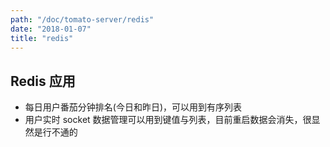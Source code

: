 ```yaml
---
path: "/doc/tomato-server/redis"
date: "2018-01-07"
title: "redis"
---
```


## Redis 应用
* 每日用户番茄分钟排名(今日和昨日)，可以用到有序列表
* 用户实时 socket 数据管理可以用到键值与列表，目前重启数据会消失，很显然是行不通的